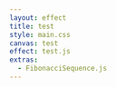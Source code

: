 ```yaml
---
layout: effect
title: test
style: main.css
canvas: test
effect: test.js
extras:
  - FibonacciSequence.js
---
```


<script>

new test(FibonacciSequence(1920 * 1080))

</script>